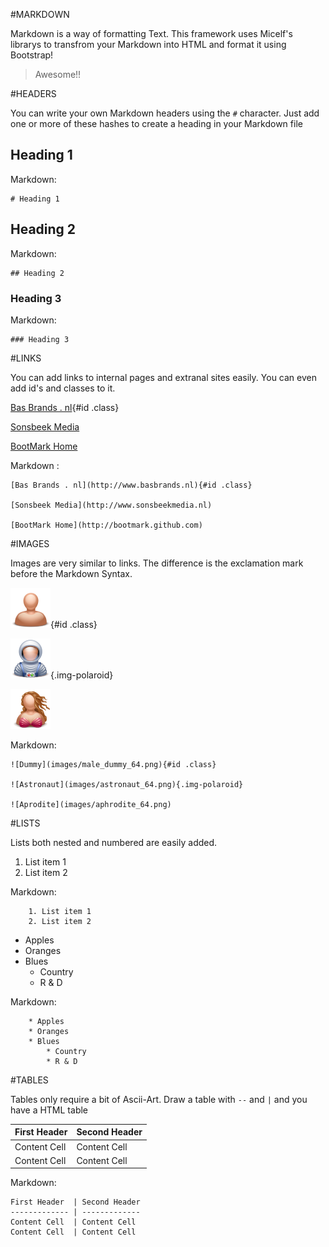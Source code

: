 <section markdown="1" id="markdown" class="first">

#MARKDOWN

Markdown is a way of formatting Text. This framework uses Micelf's librarys to transfrom your Markdown into HTML and format it using Bootstrap!

> Awesome!!

</section>

<section markdown="1" id="headers">

#HEADERS

You can write your own Markdown headers using the `#` character. Just add one or more of these hashes to create a heading in your Markdown file

# Heading 1

Markdown:

    # Heading 1

## Heading 2

Markdown:

    ## Heading 2

### Heading 3

Markdown:

    ### Heading 3


</section>

<section markdown="1" id="links">

#LINKS

You can add links to internal pages and extranal sites easily. You can even add id's and classes to it.

[Bas Brands . nl](http://www.basbrands.nl){#id .class}

[Sonsbeek Media](http://www.sonsbeekmedia.nl)

[BootMark Home](http://bootmark.github.com)

Markdown :

    [Bas Brands . nl](http://www.basbrands.nl){#id .class}

    [Sonsbeek Media](http://www.sonsbeekmedia.nl)

    [BootMark Home](http://bootmark.github.com)


</section>

<section markdown="1" id="images">

#IMAGES

Images are very similar to links. The difference is the exclamation mark before the Markdown Syntax.

![Dummy](images/male_dummy_64.png){#id .class}

![Astronaut](images/astronaut_64.png){.img-polaroid}

![Aphrodite](images/aphrodite_64.png)

Markdown:

    ![Dummy](images/male_dummy_64.png){#id .class}

    ![Astronaut](images/astronaut_64.png){.img-polaroid}

    ![Aprodite](images/aphrodite_64.png)

</section>

<section markdown="1" id="lists">


#LISTS

Lists both nested and numbered are easily added.

1. List item 1
2. List item 2

Markdown:
~~~~~~~~~~~~~~~~~~~
    1. List item 1
    2. List item 2
~~~~~~~~~~~~~~~~~~~

* Apples
* Oranges
* Blues
    * Country
    * R & D

Markdown:
~~~~~~~~~~~~~~~~~~~
    * Apples
    * Oranges
    * Blues
        * Country
        * R & D
~~~~~~~~~~~~~~~~~~~



</section>

<section markdown="1" id="tables">

#TABLES

Tables only require a bit of Ascii-Art. Draw a table with `--` and `|` and you have a HTML table

First Header  | Second Header
------------- | -------------
Content Cell  | Content Cell
Content Cell  | Content Cell

Markdown:


    First Header  | Second Header
    ------------- | -------------
    Content Cell  | Content Cell
    Content Cell  | Content Cell

</section>
